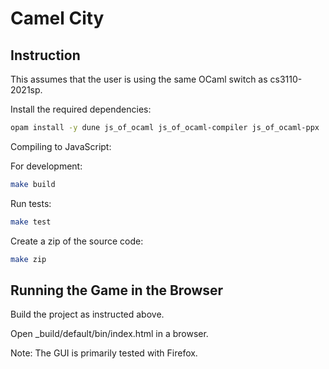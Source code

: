 # Camel City

## Instruction

This assumes that the user is using the same OCaml switch as cs3110-2021sp.

Install the required dependencies:

```bash
opam install -y dune js_of_ocaml js_of_ocaml-compiler js_of_ocaml-ppx
```
  
Compiling to JavaScript:

For development: 

```bash
make build
```

Run tests:

```bash
make test
```

Create a zip of the source code:

```bash
make zip
```

## Running the Game in the Browser

Build the project as instructed above.

Open _build/default/bin/index.html in a browser.

Note: The GUI is primarily tested with Firefox.
